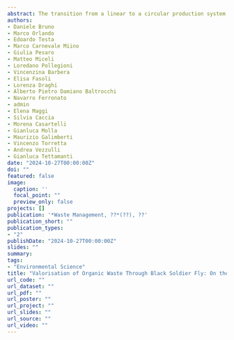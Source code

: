 ```yaml
---
abstract: The transition from a linear to a circular production system involves transforming waste (such as the organic fraction of municipal solid waste, OFMSW) into valuable resources. Insect-mediated bioconversion, particularly using black soldier fly (BSF) larvae, can offer a promising opportunity to convert OFMSW into protein-rich biomass. However, current regulatory restrictions limit the use of insect proteins for animal feed, prompting the exploration of other applications, such as the production of bioplastics. 
authors:
- Daniele Bruno
- Marco Orlando
- Edoardo Testa
- Marco Carnevale Miino
- Giulia Pesaro
- Matteo Miceli
- Loredano Pollegioni
- Vincenzina Barbera
- Elisa Fasoli
- Lorenza Draghi
- Alberto Pietro Damiano Baltrocchi
- Navarro Ferronato
- admin
- Elena Maggi
- Silvia Caccia
- Morena Casartelli
- Gianluca Molla
- Maurizio Galimberti
- Vincenzo Torretta
- Andrea Vezzulli
- Gianluca Tettamanti
date: "2024-10-27T00:00:00Z"
doi: ""
featured: false
image:
  caption: ''
  focal_point: ""
  preview_only: false
projects: []
publication: '*Waste Management, ??*(??), ??'
publication_short: ""
publication_types:
- "2"
publishDate: "2024-10-27T00:00:00Z"
slides: ""
summary: 
tags:
- "Environmental Science"
title: "Valorisation of Organic Waste Through Black Soldier Fly: On the Way of a Real Circular Bioeconomy Process"
url_code: ""
url_dataset: ""
url_pdf: ""
url_poster: ""
url_project: ""
url_slides: ""
url_source: ""
url_video: ""
---
```

